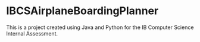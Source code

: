 # IBCSAirplaneBoardingPlanner
This is a project created using Java and Python for the IB Computer Science Internal Assessment. 
